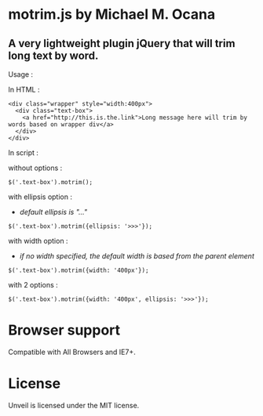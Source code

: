 # motrim.js by Michael M. Ocana

## A very lightweight plugin jQuery that will trim long text by word.

Usage :

In HTML :

```
<div class="wrapper" style="width:400px">
  <div class="text-box">
    <a href="http://this.is.the.link">Long message here will trim by words based on wrapper div</a>
  </div>
</div>
```

In script :

without options :

```
$('.text-box').motrim();
```

with ellipsis option :
- *default ellipsis is "..."*
```
$('.text-box').motrim({ellipsis: '>>>'});
```

with width option :
- *if no width specified, the default width is based from the parent element*
```
$('.text-box').motrim({width: '400px'});
```

with 2 options :
```
$('.text-box').motrim({width: '400px', ellipsis: '>>>'});
```

# Browser support

Compatible with All Browsers and IE7+.

# License

Unveil is licensed under the MIT license.
